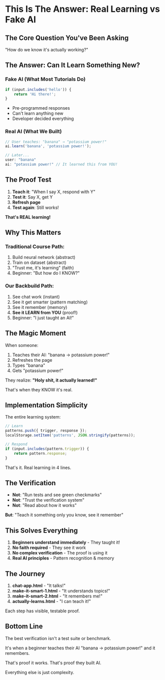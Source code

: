 # This Is The Answer: Real Learning vs Fake AI

## The Core Question You've Been Asking

"How do we know it's actually working?"

## The Answer: Can It Learn Something New?

### Fake AI (What Most Tutorials Do)
```javascript
if (input.includes('hello')) {
    return 'Hi there!';
}
```
- Pre-programmed responses
- Can't learn anything new
- Developer decided everything

### Real AI (What We Built)
```javascript
// User teaches: "banana" → "potassium power!"
ai.learn('banana', 'potassium power!');

// Later...
user: "banana"
ai: "potassium power!" // It learned this from YOU!
```

## The Proof Test

1. **Teach it**: "When I say X, respond with Y"
2. **Test it**: Say X, get Y
3. **Refresh page**
4. **Test again**: Still works!

**That's REAL learning!**

## Why This Matters

### Traditional Course Path:
1. Build neural network (abstract)
2. Train on dataset (abstract)
3. "Trust me, it's learning" (faith)
4. Beginner: "But how do I KNOW?"

### Our Backbuild Path:
1. See chat work (instant)
2. See it get smarter (pattern matching)
3. See it remember (memory)
4. **See it LEARN from YOU** (proof!)
5. Beginner: "I just taught an AI!"

## The Magic Moment

When someone:
1. Teaches their AI: "banana → potassium power!"
2. Refreshes the page
3. Types "banana"
4. Gets "potassium power!"

They realize: **"Holy shit, it actually learned!"**

That's when they KNOW it's real.

## Implementation Simplicity

The entire learning system:
```javascript
// Learn
patterns.push({ trigger, response });
localStorage.setItem('patterns', JSON.stringify(patterns));

// Respond
if (input.includes(pattern.trigger)) {
    return pattern.response;
}
```

That's it. Real learning in 4 lines.

## The Verification

- **Not**: "Run tests and see green checkmarks"
- **Not**: "Trust the verification system"
- **Not**: "Read about how it works"

**But**: "Teach it something only you know, see it remember"

## This Solves Everything

1. **Beginners understand immediately** - They taught it!
2. **No faith required** - They see it work
3. **No complex verification** - The proof is using it
4. **Real AI principles** - Pattern recognition & memory

## The Journey

1. **chat-app.html** - "It talks!"
2. **make-it-smart-1.html** - "It understands topics!"
3. **make-it-smart-2.html** - "It remembers me!"
4. **actually-learns.html** - "I can teach it!"

Each step has visible, testable proof.

## Bottom Line

The best verification isn't a test suite or benchmark.

It's when a beginner teaches their AI "banana → potassium power!" and it remembers.

That's proof it works. That's proof they built AI.

Everything else is just complexity.